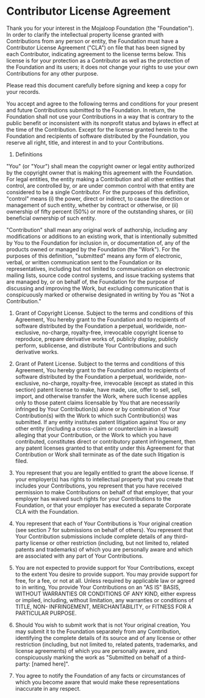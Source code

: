 # Contributor License Agreement

Thank you for your interest in the Mojaloop Foundation (the &quot;Foundation&quot;). In order to clarify the intellectual property license granted with Contributions from any person or entity, the Foundation must have a Contributor License Agreement (&quot;CLA&quot;) on file that has been signed by each Contributor, indicating agreement to the license terms below. This license is for your protection as a Contributor as well as the protection of the Foundation and its users; it does not change your rights to use your own Contributions for any other purpose.

Please read this document carefully before signing and keep a copy for your records.

You accept and agree to the following terms and conditions for your present and future Contributions submitted to the Foundation. In return, the Foundation shall not use your Contributions in a way that is contrary to the public benefit or inconsistent with its nonprofit status and bylaws in effect at the time of the Contribution. Except for the license granted herein to the Foundation and recipients of software distributed by the Foundation, you reserve all right, title, and interest in and to your Contributions.

1. Definitions

&quot;You&quot; (or &quot;Your&quot;) shall mean the copyright owner or legal entity authorized by the copyright owner that is making this agreement with the Foundation. For legal entities, the entity making a Contribution and all other entities that control, are controlled by, or are under common control with that entity are considered to be a single Contributor. For the purposes of this definition, &quot;control&quot; means (i) the power, direct or indirect, to cause the direction or management of such entity, whether by contract or otherwise, or (ii) ownership of fifty percent (50%) or more of the outstanding shares, or (iii) beneficial ownership of such entity.

&quot;Contribution&quot; shall mean any original work of authorship, including any modifications or additions to an existing work, that is intentionally submitted by You to the Foundation for inclusion in, or documentation of, any of the products owned or managed by the Foundation (the &quot;Work&quot;). For the purposes of this definition, &quot;submitted&quot; means any form of electronic, verbal, or written communication sent to the Foundation or its representatives, including but not limited to communication on electronic mailing lists, source code control systems, and issue tracking systems that are managed by, or on behalf of, the Foundation for the purpose of discussing and improving the Work, but excluding communication that is conspicuously marked or otherwise designated in writing by You as &quot;Not a Contribution.&quot;

1. Grant of Copyright License. Subject to the terms and conditions of this Agreement, You hereby grant to the Foundation and to recipients of software distributed by the Foundation a perpetual, worldwide, non-exclusive, no-charge, royalty-free, irrevocable copyright license to reproduce, prepare derivative works of, publicly display, publicly perform, sublicense, and distribute Your Contributions and such derivative works.

1. Grant of Patent License. Subject to the terms and conditions of this Agreement, You hereby grant to the Foundation and to recipients of software distributed by the Foundation a perpetual, worldwide, non-exclusive, no-charge, royalty-free, irrevocable (except as stated in this section) patent license to make, have made, use, offer to sell, sell, import, and otherwise transfer the Work, where such license applies only to those patent claims licensable by You that are necessarily infringed by Your Contribution(s) alone or by combination of Your Contribution(s) with the Work to which such Contribution(s) was submitted. If any entity institutes patent litigation against You or any other entity (including a cross-claim or counterclaim in a lawsuit) alleging that your Contribution, or the Work to which you have contributed, constitutes direct or contributory patent infringement, then any patent licenses granted to that entity under this Agreement for that Contribution or Work shall terminate as of the date such litigation is filed.

1. You represent that you are legally entitled to grant the above license. If your employer(s) has rights to intellectual property that you create that includes your Contributions, you represent that you have received permission to make Contributions on behalf of that employer, that your employer has waived such rights for your Contributions to the Foundation, or that your employer has executed a separate Corporate CLA with the Foundation.

1. You represent that each of Your Contributions is Your original creation (see section 7 for submissions on behalf of others). You represent that Your Contribution submissions include complete details of any third-party license or other restriction (including, but not limited to, related patents and trademarks) of which you are personally aware and which are associated with any part of Your Contributions.

1. You are not expected to provide support for Your Contributions, except to the extent You desire to provide support. You may provide support for free, for a fee, or not at all. Unless required by applicable law or agreed to in writing, You provide Your Contributions on an &quot;AS IS&quot; BASIS, WITHOUT WARRANTIES OR CONDITIONS OF ANY KIND, either express or implied, including, without limitation, any warranties or conditions of TITLE, NON- INFRINGEMENT, MERCHANTABILITY, or FITNESS FOR A PARTICULAR PURPOSE.

1. Should You wish to submit work that is not Your original creation, You may submit it to the Foundation separately from any Contribution, identifying the complete details of its source and of any license or other restriction (including, but not limited to, related patents, trademarks, and license agreements) of which you are personally aware, and conspicuously marking the work as &quot;Submitted on behalf of a third-party: [named here]&quot;.

1. You agree to notify the Foundation of any facts or circumstances of which you become aware that would make these representations inaccurate in any respect.

